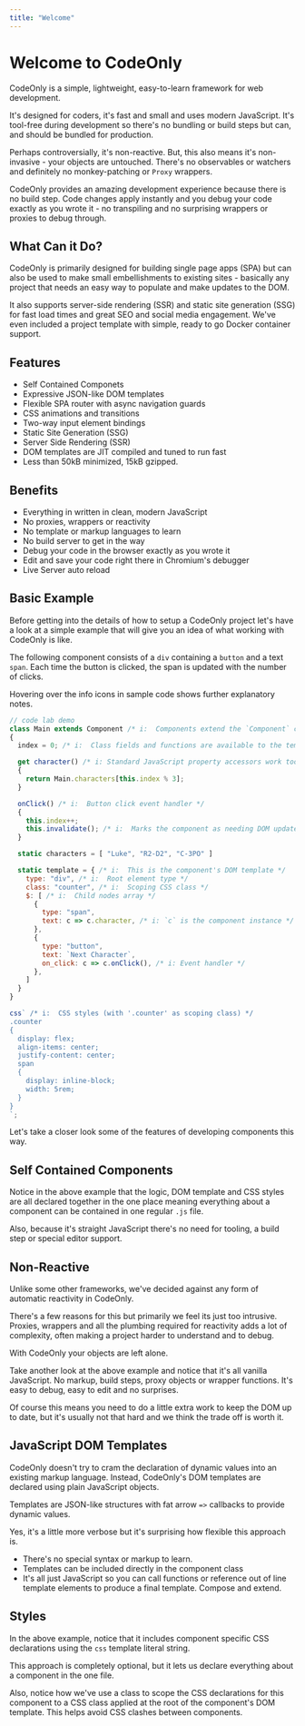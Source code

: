 ```yaml
---
title: "Welcome"
---
```

# Welcome to CodeOnly

CodeOnly is a simple, lightweight, easy-to-learn framework for web development. 

It's designed for coders, it's fast and small and uses modern 
JavaScript.  It's tool-free during development so there's
no bundling or build steps but can, and should be bundled for
production.

Perhaps controversially, it's non-reactive. But, this also means 
it's non-invasive - your objects are untouched. There's no 
observables or watchers and definitely no monkey-patching or 
`Proxy` wrappers.

CodeOnly provides an amazing development experience because there
is no build step. Code changes apply instantly and you debug your code 
exactly as you wrote it - no transpiling and no surprising wrappers
or proxies to debug through.

## What Can it Do?

CodeOnly is primarily designed for building single page apps (SPA) 
but can also be used to make small embellishments to existing sites -
basically any project that needs an easy way to populate and 
make updates to the DOM. 

It also supports server-side rendering (SSR) and static site generation 
(SSG) for fast load times and great SEO and social media engagement. We've 
even included a project template with simple, ready to go Docker 
container support.


## Features

* Self Contained Componets
* Expressive JSON-like DOM templates
* Flexible SPA router with async navigation guards
* CSS animations and transitions 
* Two-way input element bindings
* Static Site Generation (SSG)
* Server Side Rendering (SSR)
* DOM templates are JIT compiled and tuned to run fast
* Less than 50kB minimized, 15kB gzipped.


## Benefits

* Everything in written in clean, modern JavaScript
* No proxies, wrappers or reactivity 
* No template or markup languages to learn
* No build server to get in the way
* Debug your code in the browser exactly as you wrote it
* Edit and save your code right there in Chromium's debugger
* Live Server auto reload


## Basic Example

Before getting into the details of how to setup a CodeOnly project
let's have a look at a simple example that will give you an idea of 
what working with CodeOnly is like.

The following component consists of a `div` containing a `button` and 
a text `span`.  Each time the button is clicked, the span is updated
with the number of clicks.

<div class="tip">

Hovering over the info icons in sample code shows further explanatory notes.

</div>

```js
// code lab demo
class Main extends Component /* i:  Components extend the `Component` class */
{
  index = 0; /* i:  Class fields and functions are available to the template */

  get character() /* i: Standard JavaScript property accessors work too*/
  {
    return Main.characters[this.index % 3];
  }

  onClick() /* i:  Button click event handler */
  { 
    this.index++; 
    this.invalidate(); /* i:  Marks the component as needing DOM update */
  }

  static characters = [ "Luke", "R2-D2", "C-3PO" ]

  static template = { /* i:  This is the component's DOM template */
    type: "div", /* i:  Root element type */
    class: "counter", /* i:  Scoping CSS class */
    $: [ /* i:  Child nodes array */
      {
        type: "span",
        text: c => c.character, /* i: `c` is the component instance */
      },
      {
        type: "button",
        text: `Next Character`,
        on_click: c => c.onClick(), /* i: Event handler */
      },
    ]
  }
}

css` /* i:  CSS styles (with '.counter' as scoping class) */
.counter
{
  display: flex;
  align-items: center;
  justify-content: center;
  span
  {
    display: inline-block;
    width: 5rem;
  }
}
`; 
```

Let's take a closer look some of the features of developing components this way.


## Self Contained Components

Notice in the above example that the logic, DOM template and CSS styles are all
declared together in the one place meaning everything about a component can be contained in one regular `.js` file.

Also, because it's straight JavaScript there's no need for tooling, a build
step or special editor support.


## Non-Reactive

Unlike some other frameworks, we've decided against any form of
automatic reactivity in CodeOnly.

There's a few reasons for this but primarily we feel its just too
intrusive. Proxies, wrappers and all the plumbing required for
reactivity adds a lot of complexity, often making a project harder to 
understand and to debug. 

With CodeOnly your objects are left alone. 

Take another look at the above example and notice that it's all 
vanilla JavaScript.  No markup, build steps, proxy objects or 
wrapper functions.  It's easy to debug, easy to edit and no surprises.

Of course this means you need to do a little extra work to keep the DOM
up to date, but it's usually not that hard and we think the trade off 
is worth it.


## JavaScript DOM Templates

CodeOnly doesn't try to cram the declaration of dynamic values into an
existing markup language.  Instead, CodeOnly's DOM templates are declared 
using plain JavaScript objects. 

Templates are JSON-like structures with fat arrow `=>` callbacks to provide 
dynamic values.

Yes, it's a little more verbose but it's surprising how flexible this
approach is.

* There's no special syntax or markup to learn.
* Templates can be included directly in the component class
* It's all just JavaScript so you can call functions or reference out of 
  line template elements to produce a final template. Compose and extend.

## Styles

In the above example, notice that it includes component specific CSS 
declarations using the `css` template literal string.

This approach is completely optional, but it lets us declare everything 
about a component in the one file.

Also, notice how we've use a class to scope the CSS declarations
for this component to a CSS class applied at the root of the component's
DOM template.  This helps avoid CSS clashes between components.


